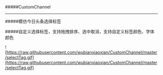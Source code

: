 #####CustomChannel

---

#####模仿今日头条选择标签


#####自定义选择标签，支持拖拽排序、选中取消，支持自定义标签颜色、字体颜色

![https://raw.githubusercontent.com/wubianxiaoxian/CustomChannel/master/selectTag.gif](https://raw.githubusercontent.com/wubianxiaoxian/CustomChannel/master/selectTag.gif)
